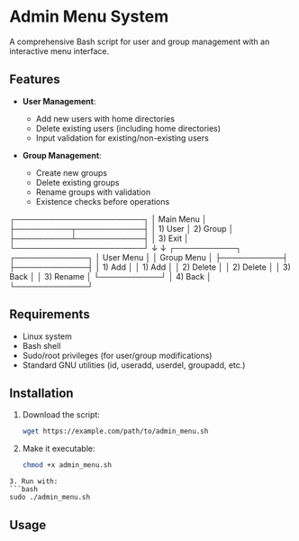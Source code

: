 # Admin Menu System

A comprehensive Bash script for user and group management with an interactive menu interface.

## Features

- **User Management**:
  - Add new users with home directories
  - Delete existing users (including home directories)
  - Input validation for existing/non-existing users

- **Group Management**:
  - Create new groups
  - Delete existing groups
  - Rename groups with validation
  - Existence checks before operations

┌───────────────────────┐
│      Main Menu        │
├──────────┬────────────┤
│ 1) User  │ 2) Group   │
├──────────┴────────────┤
│       3) Exit         │
└───────────────────────┘
        ↓     ↓
┌───────────┐ ┌─────────────┐
│ User Menu │ │ Group Menu  │
├───────────┤ ├─────────────┤
│ 1) Add    │ │ 1) Add      │
│ 2) Delete │ │ 2) Delete   │
│ 3) Back   │ │ 3) Rename   │
└───────────┘ │ 4) Back     │
              └─────────────┘
## Requirements

- Linux system
- Bash shell
- Sudo/root privileges (for user/group modifications)
- Standard GNU utilities (id, useradd, userdel, groupadd, etc.)

## Installation

1. Download the script:
   ```bash
   wget https://example.com/path/to/admin_menu.sh
   ```
2. Make it executable:
   ```bash
   chmod +x admin_menu.sh
  ```
3. Run with:
  ```bash
  sudo ./admin_menu.sh
  ```
## Usage
